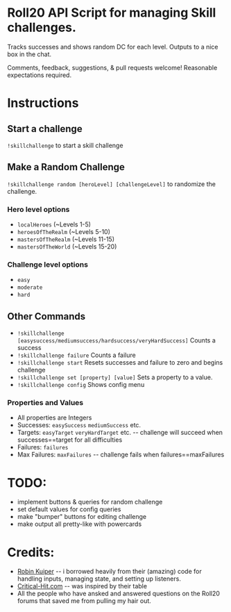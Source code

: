 # Roll20 API Script for managing Skill challenges. 

Tracks successes and shows random DC for each level. Outputs to a nice box in the chat.

Comments, feedback, suggestions, & pull requests welcome! Reasonable expectations required.

# Instructions

## Start a challenge
`!skillchallenge` to start a skill challenge

## Make a Random Challenge
`!skillchallenge random [heroLevel] [challengeLevel]` to randomize the challenge.

### Hero level options
* `localHeroes` (~Levels 1-5)
* `heroesOfTheRealm` (~Levels 5-10)
* `mastersOfTheRealm` (~Levels 11-15)
* `mastersOfTheWorld` (~Levels 15-20)

### Challenge level options
* `easy` 
* `moderate`
* `hard`

## Other Commands
* `!skillchallenge [easysuccess/mediumsuccess/hardsuccess/veryHardSuccess]` Counts a success 
* `!skillchallenge failure` Counts a failure
* `!skillchallenge start` Resets successes and failure to zero and begins challenge
* `!skillchallenge set [property] [value]` Sets a property to a value.
* `!skillchallenge config` Shows config menu

### Properties and Values
* All properties are Integers
* Successes: `easySuccess` `mediumSuccess` etc.
* Targets: `easyTarget` `veryHardTarget` etc. -- challenge will succeed when successes==target for all difficulties
* Failures: `failures`
* Max Failures: `maxFailures` -- challenge fails when failures==maxFailures

# TODO:
* implement buttons & queries for random challenge
* set default values for config queries
* make "bumper" buttons for editing challenge
* make output all pretty-like with powercards

# Credits:
 * [Robin Kuiper](https://github.com/RobinKuiper/Roll20APIScripts) -- i borrowed heavily from their (amazing) code for handling inputs, managing state, and setting up listeners. 
 * [Critical-Hit.com](https://critical-hits.com/blog/2016/08/16/skill-challenges-in-5th-edition-dd/) -- was inspired by their table
 * All the people who have ansked and answered questions on the Roll20 forums that saved me from pulling my hair out.
